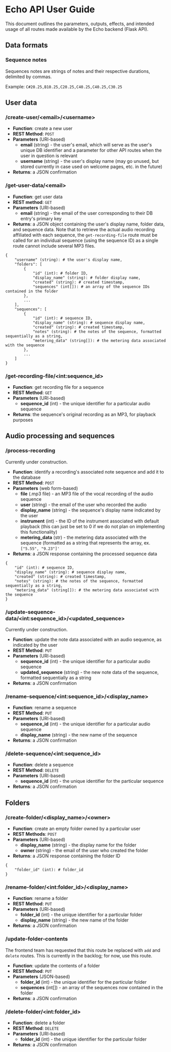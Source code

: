 # Echo API User Guide

This document outlines the parameters, outputs, effects, and intended usage of all routes made available by the Echo backend (Flask API).

## Data formats

### Sequence notes

Sequences notes are strings of notes and their respective durations, delimited by commas.

Example: `C#20.25,B10.25,C20.25,C40.25,C40.25,C30.25`

## User data

### /create-user/\<email>/\<username>

* **Function**: create a new user
* **REST Method**: `POST`
* **Parameters** (URI-based)
    * **email** (string) - the user's email, which will serve as the user's unique DB identifier and a parameter for other API routes when the user in question is relevant
    * **username** (string) - the user's display name (may go unused, but stored currently in case used on welcome pages, etc. in the future)
* **Returns**: a JSON confirmation

### /get-user-data/\<email>

* **Function**: get user data
* **REST method**: `GET`
* **Parameters** (URI-based)
    * **email** (string) - the email of the user corresponding to their DB entry's primary key
* **Returns**: a JSON object containing the user's display name, folder data, and sequence data. Note that to retrieve the actual audio recording affiliated with each sequence, the `get-recording-file` route must be called for an individual sequence (using the sequence ID) as a single route cannot include several MP3 files.

```
{
    "username" (string): # the user's display name,
    "folders": [
        {
            "id" (int): # folder ID,
            "display_name" (string): # folder display name,
            "created" (string): # created timestamp,
            "sequences" (int[]): # an array of the sequence IDs contained in the folder
        },
        ...
    ],
    "sequences": [
        {
            "id" (int): # sequence ID,
            "display_name" (string): # sequence display name,
            "created" (string): # created timestamp,
            "notes" (string): # the notes of the sequence, formatted sequentially as a string,
            "metering_data" (string[]): # the metering data associated with the sequence
        },
        ...
    ]
}
```

### /get-recording-file/\<int:sequence_id>

* **Function**: get recording file for a sequence
* **REST Method**: `GET`
* **Parameters** (URI-based)
    * **sequence_id** (int) - the unique identifier for a particular audio sequence
* **Returns**: the sequence's original recording as an MP3, for playback purposes

## Audio processing and sequences

### /process-recording

Currently under construction.

* **Function**: identify a recording's associated note sequence and add it to the database
* **REST Method**: `POST`
* **Parameters** (web form-based)
    * **file** (.mp3 file) - an MP3 file of the vocal recording of the audio sequence 
    * **user** (string) - the email of the user who recorded the audio
    * **display_name** (string) - the sequence's display name indicated by the user
    * **instrument** (int) - the ID of the instrument associated with default playback (this can just be set to 0 if we do not plan on implementing this functionality)
    * **metering_data** (str) - the metering data associated with the sequence (formatted as a string that represents the array, ex. `["5.55", "9.23"]'`
* **Returns**: a JSON response containing the processed sequence data

```
{
    "id" (int): # sequence ID,
    "display_name" (string): # sequence display name,
    "created" (string): # created timestamp,
    "notes" (string): # the notes of the sequence, formatted sequentially as a string,
    "metering_data" (string[]): # the metering data associated with the sequence
}
```

### /update-sequence-data/\<int:sequence_id>/\<updated_sequence>

Currently under construction.

* **Function**: update the note data associated with an audio sequence, as indicated by the user
* **REST Method**: `PUT`
* **Parameters** (URI-based)
    * **sequence_id** (int) - the unique identifier for a particular audio sequence
    * **updated_sequence** (string) - the new note data of the sequence, formatted sequentially as a string
* **Returns**: a JSON confirmation

### /rename-sequence/\<int:sequence_id>/\<display_name>

* **Function**: rename a sequence
* **REST Method**: `PUT`
* **Parameters** (URI-based)
    * **sequence_id** (int) - the unique identifier for a particular audio sequence
    * **display_name** (string) - the new name of the sequence
* **Returns**: a JSON confirmation

### /delete-sequence/\<int:sequence_id>

* **Function**: delete a sequence
* **REST Method**: `DELETE`
* **Parameters** (URI-based)
    * **sequence_id** (int) - the unique identifier for the particular sequence
* **Returns**: a JSON confirmation

## Folders

### /create-folder/\<display_name>/\<owner>

* **Function**: create an empty folder owned by a particular user
* **REST Methods**: `POST`
* **Parameters** (URI-based)
    * **display_name** (string) - the display name for the folder
    * **owner** (string) - the email of the user who created the folder
* **Returns**: a JSON response containing the folder ID

```
{
    "folder_id" (int): # folder_id
}
```

### /rename-folder/\<int:folder_id>/\<display_name>

* **Function**: rename a folder
* **REST Method**: `PUT`
* **Parameters** (URI-based)
    * **folder_id** (int) - the unique identifier for a particular folder
    * **display_name** (string) - the new name of the folder
* **Returns**: a JSON confirmation

### /update-folder-contents

The frontend team has requested that this route be replaced with `add` and `delete` routes. This is currently in the backlog; for now, use this route.

* **Function**: update the contents of a folder
* **REST Method**: `PUT`
* **Parameters** (JSON-based)
    * **folder_id** (int) - the unique identifier for the particular folder
    * **sequences** (int[]) - an array of the sequences now contained in the folder
* **Returns**: a JSON confirmation

### /delete-folder/\<int:folder_id>

* **Function**: delete a folder
* **REST Method**: `DELETE`
* **Parameters** (URI-based)
    * **folder_id** (int) - the unique identifier for the particular folder
* **Returns**: a JSON confirmation